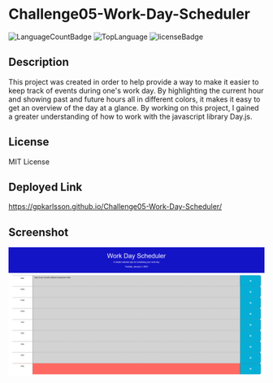 # Challenge05-Work-Day-Scheduler
![LanguageCountBadge](https://img.shields.io/github/languages/count/gpkarlsson/Challenge05-Work-Day-Scheduler) ![TopLanguage](https://img.shields.io/github/languages/top/gpkarlsson/Challenge05-Work-Day-Scheduler) ![licenseBadge](https://img.shields.io/github/license/gpkarlsson/Challenge05-Work-Day-Scheduler)
## Description
This project was created in order to help provide a way to make it easier to keep track of events during one's work day. By highlighting the current hour and showing past and future hours all in different colors, it makes it easy to get an overview of the day at a glance. By working on this project, I gained a greater understanding of how to work with the javascript library Day.js.

## License
MIT License

## Deployed Link
https://gpkarlsson.github.io/Challenge05-Work-Day-Scheduler/

## Screenshot
![A screenshot of a work day scheduler web page with the hour 5pm highlighted in red and "Daily Scrum Call with Software Development Team" written in the 9AM text area](https://github.com/gpkarlsson/Challenge05-Work-Day-Scheduler/blob/main/assets/ScreenshotChall05.png)
